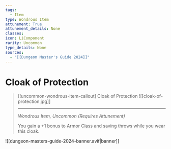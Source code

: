 ```yaml
---
tags:
  - Item
type: Wondrous Item
attunement: True
attunement_details: None
classes:
icon: LiComponent
rarity: Uncommon
type_details: None
sources: 
  - "[[Dungeon Master's Guide 2024]]"
---
```

# Cloak of Protection
>[!uncommon-wondrous-item-callout] Cloak of Protection
>![[cloak-of-protection.jpg]]
>
>---
>_Wondrous Item, Uncommon (Requires Attunement)_
>
>You gain a +1 bonus to Armor Class and saving throws while you wear this cloak.
>


![[dungeon-masters-guide-2024-banner.avif|banner]]